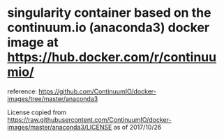 # singularity container based on the continuum.io (anaconda3) docker image at https://hub.docker.com/r/continuumio/

reference: https://github.com/ContinuumIO/docker-images/tree/master/anaconda3

License copied from https://raw.githubusercontent.com/ContinuumIO/docker-images/master/anaconda3/LICENSE as of 2017/10/26

